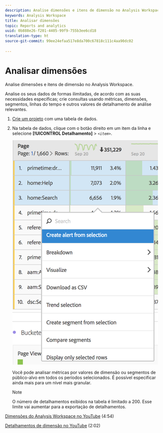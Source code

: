 ```yaml
---
description: Analise dimensões e itens de dimensão no Analysis Workspace.
keywords: Analysis Workspace
title: Analisar dimensões
topic: Reports and analytics
uuid: 0b888e26-f201-4405-99f9-755b3ee6cd18
translation-type: ht
source-git-commit: 99ee24efaa517e8da700c67818c111c4aa90dc02

---
```



# Analisar dimensões

Analise dimensões e itens de dimensão no Analysis Workspace.

Analise os seus dados de formas ilimitadas, de acordo com as suas necessidades específicas; crie consultas usando métricas, dimensões, segmentos, linhas do tempo e outros valores de detalhamento de análise relevantes.

1. [Crie um projeto](/help/analyze/analysis-workspace/build-workspace-project/t-freeform-project.md) com uma tabela de dados.
1. Na tabela de dados, clique com o botão direito em um item da linha e selecione **[!UICONTROL Detalhamento]** > *`<item>`*.

   ![Resultado da etapa](assets/fa_data_table_actions.png)

   Você pode analisar métricas por valores de dimensão ou segmentos de público-alvo em todos os períodos selecionados. É possível especificar ainda mais para um nível mais granular.

   >[!NOTE]
   >
   >O número de detalhamentos exibidos na tabela é limitado a 200. Esse limite vai aumentar para a exportação de detalhamentos.

[Dimensões do Analysis Workspace no YouTube](https://www.youtube.com/watch?v=P9W0hhIHhCs&amp;index=12&amp;list=PL2tCx83mn7GuNnQdYGOtlyCu0V5mEZ8sS) (4:54)

[Detalhamentos de dimensão no YouTube](https://www.youtube.com/watch?v=3mQ2HN7-lIc&amp;list=PL2tCx83mn7GuNnQdYGOtlyCu0V5mEZ8sS&amp;index=13) (2:02)
